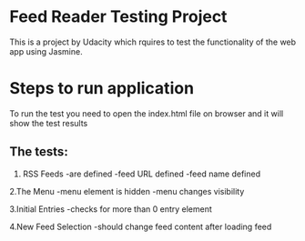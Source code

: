 # Feed Reader Testing Project
This is a project by Udacity which rquires to test the functionality of the web app using Jasmine.

# Steps to run application

To run the test you need to open the index.html file on browser and  it will show the test results
## The tests:

1. RSS Feeds
    -are defined
    -feed URL defined
    -feed name defined
    
2.The Menu
    -menu element is hidden
    -menu changes visibility
    
3.Initial Entries
    -checks for more than 0 entry element

4.New Feed Selection
    -should change feed content after loading feed
